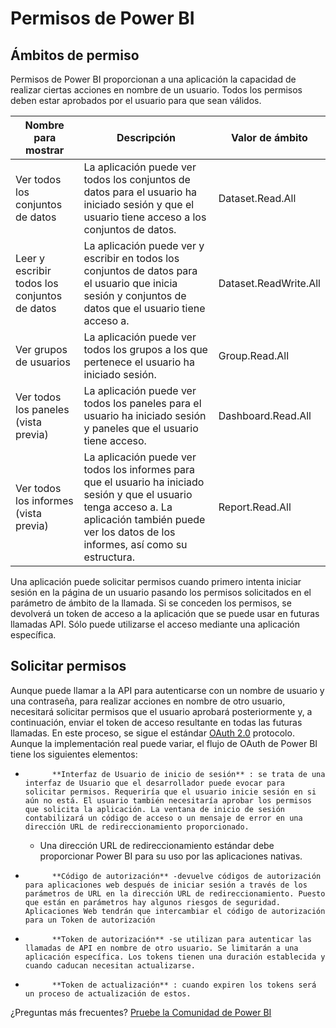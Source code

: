 <properties
   pageTitle="Permisos de Power BI"
   description="Permisos de Power BI"
   services="powerbi"
   documentationCenter=""
   authors="guyinacube"
   manager="mblythe"
   backup=""
   editor=""
   tags=""
   qualityFocus="no"
   qualityDate=""/>

<tags
   ms.service="powerbi"
   ms.devlang="NA"
   ms.topic="article"
   ms.tgt_pltfrm="NA"
   ms.workload="powerbi"
   ms.date="08/23/2016"
   ms.author="asaxton"/>

# Permisos de Power BI

## Ámbitos de permiso
Permisos de Power BI proporcionan a una aplicación la capacidad de realizar ciertas acciones en nombre de un usuario. Todos los permisos deben estar aprobados por el usuario para que sean válidos.

|Nombre para mostrar|Descripción|Valor de ámbito|
|---|---|---|
|Ver todos los conjuntos de datos|La aplicación puede ver todos los conjuntos de datos para el usuario ha iniciado sesión y que el usuario tiene acceso a los conjuntos de datos.|Dataset.Read.All|
|Leer y escribir todos los conjuntos de datos|La aplicación puede ver y escribir en todos los conjuntos de datos para el usuario que inicia sesión y conjuntos de datos que el usuario tiene acceso a.|Dataset.ReadWrite.All|
|Ver grupos de usuarios|La aplicación puede ver todos los grupos a los que pertenece el usuario ha iniciado sesión.|Group.Read.All|
|Ver todos los paneles (vista previa)|La aplicación puede ver todos los paneles para el usuario ha iniciado sesión y paneles que el usuario tiene acceso.|Dashboard.Read.All|
|Ver todos los informes (vista previa)|La aplicación puede ver todos los informes para que el usuario ha iniciado sesión y que el usuario tenga acceso a. La aplicación también puede ver los datos de los informes, así como su estructura.|Report.Read.All|

Una aplicación puede solicitar permisos cuando primero intenta iniciar sesión en la página de un usuario pasando los permisos solicitados en el parámetro de ámbito de la llamada. Si se conceden los permisos, se devolverá un token de acceso a la aplicación que se puede usar en futuras llamadas API. Sólo puede utilizarse el acceso mediante una aplicación específica.

## Solicitar permisos
Aunque puede llamar a la API para autenticarse con un nombre de usuario y una contraseña, para realizar acciones en nombre de otro usuario, necesitará solicitar permisos que el usuario aprobará posteriormente y, a continuación, enviar el token de acceso resultante en todas las futuras llamadas. En este proceso, se sigue el estándar [OAuth 2.0](http://oauth.net/2/) protocolo. Aunque la implementación real puede variar, el flujo de OAuth de Power BI tiene los siguientes elementos:

- 
            **Interfaz de Usuario de inicio de sesión** : se trata de una interfaz de Usuario que el desarrollador puede evocar para solicitar permisos. Requeriría que el usuario inicie sesión en si aún no está. El usuario también necesitaría aprobar los permisos que solicita la aplicación. La ventana de inicio de sesión contabilizará un código de acceso o un mensaje de error en una dirección URL de redireccionamiento proporcionado.
    - Una dirección URL de redireccionamiento estándar debe proporcionar Power BI para su uso por las aplicaciones nativas.
- 
            **Código de autorización** -devuelve códigos de autorización para aplicaciones web después de iniciar sesión a través de los parámetros de URL en la dirección URL de redireccionamiento. Puesto que están en parámetros hay algunos riesgos de seguridad. Aplicaciones Web tendrán que intercambiar el código de autorización para un Token de autorización
- 
            **Token de autorización** -se utilizan para autenticar las llamadas de API en nombre de otro usuario. Se limitarán a una aplicación específica. Los tokens tienen una duración establecida y cuando caducan necesitan actualizarse.
- 
            **Token de actualización** : cuando expiren los tokens será un proceso de actualización de estos.

¿Preguntas más frecuentes? [Pruebe la Comunidad de Power BI](http://community.powerbi.com/)
